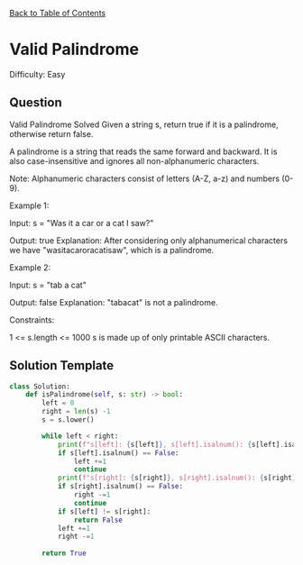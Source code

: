 [Back to Table of Contents](../../README.md)

# Valid Palindrome
Difficulty: Easy

## Question
Valid Palindrome
Solved 
Given a string s, return true if it is a palindrome, otherwise return false.

A palindrome is a string that reads the same forward and backward. It is also case-insensitive and ignores all non-alphanumeric characters.

Note: Alphanumeric characters consist of letters (A-Z, a-z) and numbers (0-9).

Example 1:

Input: s = "Was it a car or a cat I saw?"

Output: true
Explanation: After considering only alphanumerical characters we have "wasitacaroracatisaw", which is a palindrome.

Example 2:

Input: s = "tab a cat"

Output: false
Explanation: "tabacat" is not a palindrome.

Constraints:

1 <= s.length <= 1000
s is made up of only printable ASCII characters.

## Solution Template
```python
class Solution:
    def isPalindrome(self, s: str) -> bool:
        left = 0
        right = len(s) -1
        s = s.lower()

        while left < right:
            print(f"s[left]: {s[left]}, s[left].isalnum(): {s[left].isalnum()}")
            if s[left].isalnum() == False:
                left +=1
                continue
            print(f"s[right]: {s[right]}, s[right].isalnum(): {s[right].isalnum()}")
            if s[right].isalnum() == False:
                right -=1
                continue
            if s[left] != s[right]:
                return False
            left +=1
            right -=1
        
        return True
```
